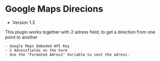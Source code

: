 #  Google Maps Direcions

- Version 1.3 

This plugin works together with 2 adress field, to get a direction from one point to another

    - Google Maps Embeded API Key
    - 2 Adressfields on the Form
    - Use the "Formated Adress" Variable to sent the adress.

    
